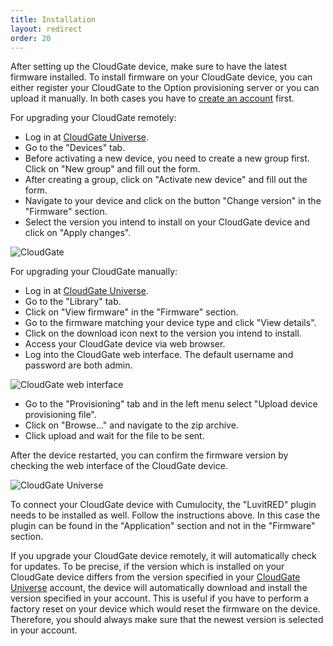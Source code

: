 ```yaml
---
title: Installation
layout: redirect
order: 20
---
```


After setting up the CloudGate device, make sure to have the latest firmware installed. To install firmware on your CloudGate device, you can either register your CloudGate to the Option provisioning server or you can upload it manually. In both cases you have to [create an account](https://cloudgateuniverse.com/) first.

For upgrading your CloudGate remotely:

- Log in at [CloudGate Universe](https://cloudgateuniverse.com/).
- Go to the "Devices" tab.
- Before activating a new device, you need to create a new group first. Click on "New group" and fill out the form.
- After creating a group, click on "Activate new device" and fill out the form.
- Navigate to your device and click on the button "Change version" in the "Firmware" section.
- Select the version you intend to install on your CloudGate device and click on "Apply changes".

![CloudGate](/guides/images/devices/cloudgate/change_firmware.png)

For upgrading your CloudGate manually:

- Log in at [CloudGate Universe](https://cloudgateuniverse.com/).
- Go to the "Library" tab.
- Click on "View firmware" in the "Firmware" section.
- Go to the firmware matching your device type and click "View details".
- Click on the download icon next to the version you intend to install.
- Access your CloudGate device via web browser.
- Log into the CloudGate web interface. The default username and password are both admin.

![CloudGate web interface](/guides/images/devices/cloudgate/device_provisioning.png)

- Go to the "Provisioning" tab and in the left menu select "Upload device provisioning file".
- Click on "Browse..." and navigate to the zip archive.
- Click upload and wait for the file to be sent.

After the device restarted, you can confirm the firmware version by checking the web interface of the CloudGate device.

![CloudGate Universe](/guides/images/devices/cloudgate/firmware_version.png)

To connect your CloudGate device with Cumulocity, the "LuvitRED" plugin needs to be installed as well. Follow the instructions above. In this case the plugin can be found in the "Application" section and not in the "Firmware" section.

If you upgrade your CloudGate device remotely, it will automatically check for updates. To be precise, if the version which is installed on your CloudGate device differs from the version specified in your [CloudGate Universe](https://cloudgateuniverse.com/) account, the device will automatically download and install the version specified in your account. This is useful if you have to perform a factory reset on your device which would reset the firmware on the device. Therefore, you should always make sure that the newest version is selected in your account.
